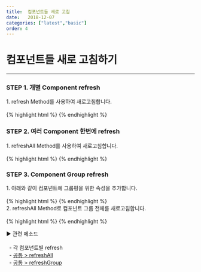 ```yaml
---
title:  컴포넌트들 새로 고침
date:   2018-12-07
categories: ["latest","basic"]
order: 4
---
```


컴포넌트들 새로 고침하기
===

---

### STEP 1. 개별 Component refresh
<div>1. refresh Method를 사용하여 새로고침합니다.</div>
<br>
{% highlight html %}
<script>
    $(document).ready(function(){
        SBUxMethod.refresh('sbName1');
    });
</script>
<sbux-input id="sbIdx1" name="sbName1" uitype="text"></sbux-input>
{% endhighlight %}

### STEP 2. 여러 Component 한번에 refresh
<div>1. refreshAll Method를 사용하여 새로고침합니다.</div>
<br>
{% highlight html %}
<sbux-input id="sbIdx1" name="sbName1" uitype="text"></sbux-input>
<sbux-input id="sbIdx2" name="sbName2" uitype="text"></sbux-input>
<sbux-input id="sbIdx3" name="sbName3" uitype="text"></sbux-input>
<script>
    $(document).ready(function(){
        SBUxMethod.refreshAll();
    });
</script>
{% endhighlight %}

### STEP 3. Component Group refresh
<div>1. 아래와 같이 컴포넌트에 그룹핑을 위한 속성을 추가합니다.</div>
<br>
{% highlight html %}
<sbux-input id="sbIdx1" name="sbName1" uitype="text" group-id="sbGroup"></sbux-input>
<sbux-input id="sbIdx2" name="sbName2" uitype="text" group-id="sbGroup"></sbux-input>
<sbux-input id="sbIdx3" name="sbName3" uitype="text" group-id="sbGroup"></sbux-input>
<script>
    $(document).ready(function(){
        SBUxMethod.refreshGroup();
    });
</script>
{% endhighlight %}

<div>2. refreshAll Method로 컴포넌트 그룹 전체를 새로고침합니다.</div>
<br>
{% highlight html %}
<sbux-input id="sbIdx1" name="sbName1" uitype="text"></sbux-input>
<sbux-input id="sbIdx2" name="sbName2" uitype="text"></sbux-input>
<sbux-input id="sbIdx3" name="sbName3" uitype="text"></sbux-input>
<script>
    $(document).ready(function(){
        SBUxMethod.refreshGroup();
    });
</script>
{% endhighlight %}

<sbux-tabs id="explainTab" name="explainTab" uitype="normal" title-target-id-array="exTab1" 
           title-text-array="설명">
</sbux-tabs>
<div class="tab-content">
    <div id="exTab1">
        ▶ 관련 메소드<br><br>
        &nbsp;&nbsp;- 각 컴포넌트별 refresh<br>
        &nbsp;&nbsp;- <a href="https://softbowllab.github.io/sbux/method/latest/common.refreshAll#common" target="_blank">공통 > refreshAll</a><br>
        &nbsp;&nbsp;- <a href="https://softbowllab.github.io/sbux/method/latest/common.refreshGroup#common" target="_blank">공통 > refreshGroup</a><br>
    </div>
</div>